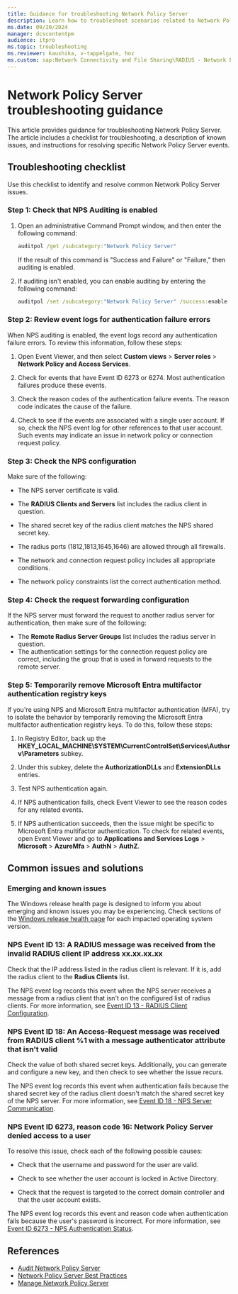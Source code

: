 ```yaml
---
title: Guidance for troubleshooting Network Policy Server
description: Learn how to troubleshoot scenarios related to Network Policy Server (NPS).
ms.date: 09/20/2024
manager: dcscontentpm
audience: itpro
ms.topic: troubleshooting
ms.reviewer: kaushika, v-tappelgate, hoz
ms.custom: sap:Network Connectivity and File Sharing\RADIUS - Network Policy Server (NPS) or Internet Authentication Service (IAS), csstroubleshoot
---
```


# Network Policy Server troubleshooting guidance

This article provides guidance for troubleshooting Network Policy Server. The article includes a checklist for troubleshooting, a description of known issues, and instructions for resolving specific Network Policy Server events.

## Troubleshooting checklist

Use this checklist to identify and resolve common Network Policy Server issues.

### Step 1: Check that NPS Auditing is enabled

1. Open an administrative Command Prompt window, and then enter the following command:

   ```cmd
   auditpol /get /subcategory:"Network Policy Server"
   ```

   If the result of this command is "Success and Failure" or "Failure," then auditing is enabled.

1. If auditing isn't enabled, you can enable auditing by entering the following command:

   ```cmd
   auditpol /set /subcategory:"Network Policy Server" /success:enable /failure:enable
   ```

### Step 2: Review event logs for authentication failure errors

When NPS auditing is enabled, the event logs record any authentication failure errors. To review this information, follow these steps:

1. Open Event Viewer, and then select **Custom views** > **Server roles** > **Network Policy and Access Services**.

1. Check for events that have Event ID 6273 or 6274. Most authentication failures produce these events.
1. Check the reason codes of the authentication failure events. The reason code indicates the cause of the failure.
1. Check to see if the events are associated with a single user account. If so, check the NPS event log for other references to that user account. Such events may indicate an issue in network policy or connection request policy.

### Step 3: Check the NPS configuration

Make sure of the following:

- The NPS server certificate is valid.

- The **RADIUS Clients and Servers** list includes the radius client in question.
- The shared secret key of the radius client matches the NPS shared secret key.
- The radius ports (1812,1813,1645,1646) are allowed through all firewalls.
- The network and connection request policy includes all appropriate conditions.
- The network policy constraints list the correct authentication method.

### Step 4: Check the request forwarding configuration

If the NPS server must forward the request to another radius server for authentication, then make sure of the following:

- The **Remote Radius Server Groups** list includes the radius server in question.
- The authentication settings for the connection request policy are correct, including the group that is used in forward requests to the remote server.

<a name='step-5-temporarily-remove-azure-ad-mfa-registry-keys'></a>

### Step 5: Temporarily remove Microsoft Entra multifactor authentication registry keys

If you're using NPS and Microsoft Entra multifactor authentication (MFA), try to isolate the behavior by temporarily removing the Microsoft Entra multifactor authentication registry keys. To do this, follow these steps:

1. In Registry Editor, back up the **HKEY_LOCAL_MACHINE\SYSTEM\CurrentControlSet\Services\Authsrv\Parameters** subkey.

1. Under this subkey, delete the **AuthorizationDLLs** and **ExtensionDLLs** entries.
1. Test NPS authentication again.
1. If NPS authentication fails, check Event Viewer to see the reason codes for any related events.
1. If NPS authentication succeeds, then the issue might be specific to Microsoft Entra multifactor authentication. To check for related events, open Event Viewer and go to **Applications and Services Logs** > **Microsoft** > **AzureMfa** > **AuthN** > **AuthZ**.

## Common issues and solutions

### Emerging and known issues

The Windows release health page is designed to inform you about emerging and known issues you may be experiencing. Check sections of the [Windows release health page](/windows/release-health/) for each impacted operating system version.

### NPS Event ID 13: A RADIUS message was received from the invalid RADIUS client IP address xx.xx.xx.xx

Check that the IP address listed in the radius client is relevant. If it is, add the radius client to the **Radius Clients** list.

The NPS event log records this event when the NPS server receives a message from a radius client that isn't on the configured list of radius clients. For more information, see [Event ID 13 - RADIUS Client Configuration](/previous-versions/windows/it-pro/windows-server-2008-R2-and-2008/dd316135(v=ws.10)).

### NPS Event ID 18: An Access-Request message was received from RADIUS client %1 with a message authenticator attribute that isn't valid

Check the value of both shared secret keys. Additionally, you can generate and configure a new key, and then check to see whether the issue recurs.

The NPS event log records this event when authentication fails because the shared secret key of the radius client doesn't match the shared secret key of the NPS server. For more information, see [Event ID 18 - NPS Server Communication](/previous-versions/windows/it-pro/windows-server-2008-R2-and-2008/cc735343(v=ws.10)).

### NPS Event ID 6273, reason code 16: Network Policy Server denied access to a user

To resolve this issue, check each of the following possible causes:

- Check that the username and password for the user are valid.

- Check to see whether the user account is locked in Active Directory.
- Check that the request is targeted to the correct domain controller and that the user account exists.

The NPS event log records this event and reason code when authentication fails because the user's password is incorrect. For more information, see [Event ID 6273 - NPS Authentication Status](/previous-versions/windows/it-pro/windows-server-2008-r2-and-2008/dd316172(v=ws.10)).

## References

- [Audit Network Policy Server](/windows/security/threat-protection/auditing/audit-network-policy-server)
- [Network Policy Server Best Practices](/windows-server/networking/technologies/nps/nps-best-practices)
- [Manage Network Policy Server](/windows-server/networking/technologies/nps/nps-manage-top)
